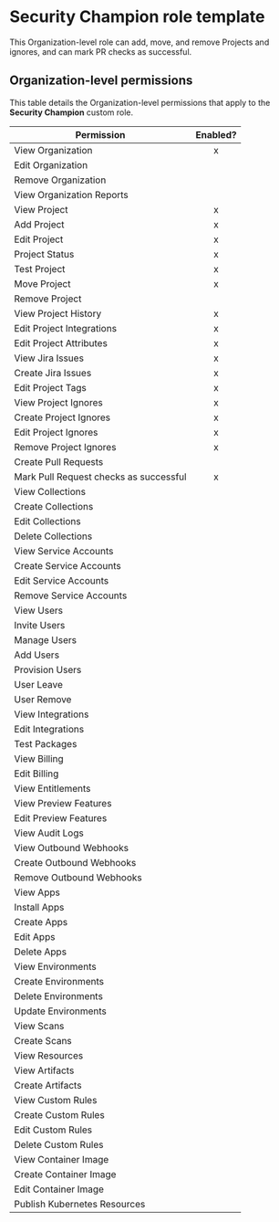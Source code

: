 # Security Champion role template

This Organization-level role can add, move, and remove Projects and ignores, and can mark PR checks as successful.

## Organization-level permissions

This table details the Organization-level permissions that apply to the **Security Champion** custom role.

| Permission                             | Enabled? |
| -------------------------------------- | :------: |
| View Organization                      |     x    |
| Edit Organization                      |          |
| Remove Organization                    |          |
| View Organization Reports              |          |
| View Project                           |     x    |
| Add Project                            |     x    |
| Edit Project                           |     x    |
| Project Status                         |     x    |
| Test Project                           |     x    |
| Move Project                           |     x    |
| Remove Project                         |          |
| View Project History                   |     x    |
| Edit Project Integrations              |     x    |
| Edit Project Attributes                |     x    |
| View Jira Issues                       |     x    |
| Create Jira Issues                     |     x    |
| Edit Project Tags                      |     x    |
| View Project Ignores                   |     x    |
| Create Project Ignores                 |     x    |
| Edit Project Ignores                   |     x    |
| Remove Project Ignores                 |     x    |
| Create Pull Requests                   |          |
| Mark Pull Request checks as successful |     x    |
| View Collections                       |          |
| Create Collections                     |          |
| Edit Collections                       |          |
| Delete Collections                     |          |
| View Service Accounts                  |          |
| Create Service Accounts                |          |
| Edit Service Accounts                  |          |
| Remove Service Accounts                |          |
| View Users                             |          |
| Invite Users                           |          |
| Manage Users                           |          |
| Add Users                              |          |
| Provision Users                        |          |
| User Leave                             |          |
| User Remove                            |          |
| View Integrations                      |          |
| Edit Integrations                      |          |
| Test Packages                          |          |
| View Billing                           |          |
| Edit Billing                           |          |
| View Entitlements                      |          |
| View Preview Features                  |          |
| Edit Preview Features                  |          |
| View Audit Logs                        |          |
| View Outbound Webhooks                 |          |
| Create Outbound Webhooks               |          |
| Remove Outbound Webhooks               |          |
| View Apps                              |          |
| Install Apps                           |          |
| Create Apps                            |          |
| Edit Apps                              |          |
| Delete Apps                            |          |
| View Environments                      |          |
| Create Environments                    |          |
| Delete Environments                    |          |
| Update Environments                    |          |
| View Scans                             |          |
| Create Scans                           |          |
| View Resources                         |          |
| View Artifacts                         |          |
| Create Artifacts                       |          |
| View Custom Rules                      |          |
| Create Custom Rules                    |          |
| Edit Custom Rules                      |          |
| Delete Custom Rules                    |          |
| View Container Image                   |          |
| Create Container Image                 |          |
| Edit Container Image                   |          |
| Publish Kubernetes Resources           |          |
